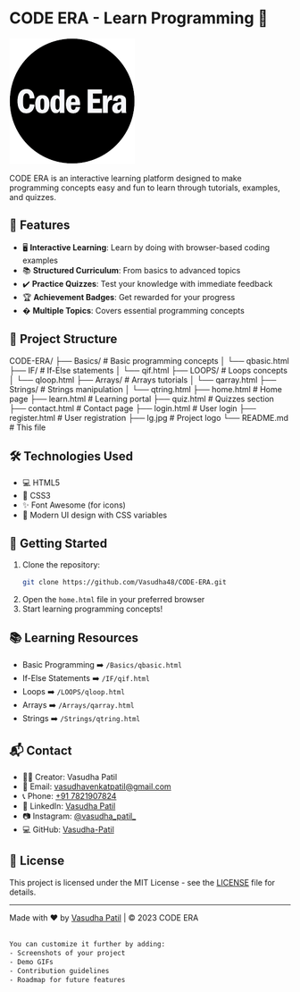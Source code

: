 # CODE ERA - Learn Programming 🚀

![CODE ERA Logo](lg.jpg)

CODE ERA is an interactive learning platform designed to make programming concepts easy and fun to learn through tutorials, examples, and quizzes.

## 🌟 Features

- 🖥️ **Interactive Learning**: Learn by doing with browser-based coding examples
- 📚 **Structured Curriculum**: From basics to advanced topics
- ✔️ **Practice Quizzes**: Test your knowledge with immediate feedback
- 🏆 **Achievement Badges**: Get rewarded for your progress
- � **Multiple Topics**: Covers essential programming concepts

## 📂 Project Structure

CODE-ERA/
├── Basics/              # Basic programming concepts
│   └── qbasic.html
├── IF/                  # If-Else statements
│   └── qif.html
├── LOOPS/               # Loops concepts
│   └── qloop.html
├── Arrays/              # Arrays tutorials
│   └── qarray.html
├── Strings/             # Strings manipulation
│   └── qtring.html
├── home.html            # Home page
├── learn.html           # Learning portal
├── quiz.html            # Quizzes section
├── contact.html         # Contact page
├── login.html           # User login
├── register.html        # User registration
├── lg.jpg               # Project logo
└── README.md            # This file

## 🛠️ Technologies Used

- 💻 HTML5
- 🎨 CSS3
- ✨ Font Awesome (for icons)
- 🌈 Modern UI design with CSS variables

## 🚀 Getting Started

1. Clone the repository:
   ```bash
   git clone https://github.com/Vasudha48/CODE-ERA.git
   ```
2. Open the `home.html` file in your preferred browser
3. Start learning programming concepts!

## 📚 Learning Resources

- Basic Programming ➡️ `/Basics/qbasic.html`
- If-Else Statements ➡️ `/IF/qif.html`
- Loops ➡️ `/LOOPS/qloop.html`
- Arrays ➡️ `/Arrays/qarray.html`
- Strings ➡️ `/Strings/qtring.html`

## 📬 Contact

- 👩‍💻 Creator: Vasudha Patil
- 📧 Email: [vasudhavenkatpatil@gmail.com](mailto:vasudhavenkatpatil@gmail.com)
- 📞 Phone: [+91 7821907824](tel:+917821907824)
- 🔗 LinkedIn: [Vasudha Patil](https://www.linkedin.com/in/vasudha-patil-b19499231/)
- 📷 Instagram: [@vasudha_patil_](https://www.instagram.com/vasudha_patil_/)
- 💻 GitHub: [Vasudha-Patil](https://github.com/Vasudha48)

## 📜 License

This project is licensed under the MIT License - see the [LICENSE](LICENSE) file for details.

---

Made with ❤️ by [Vasudha Patil](https://github.com/Vasudha48) | © 2023 CODE ERA
```

You can customize it further by adding:
- Screenshots of your project
- Demo GIFs
- Contribution guidelines
- Roadmap for future features
